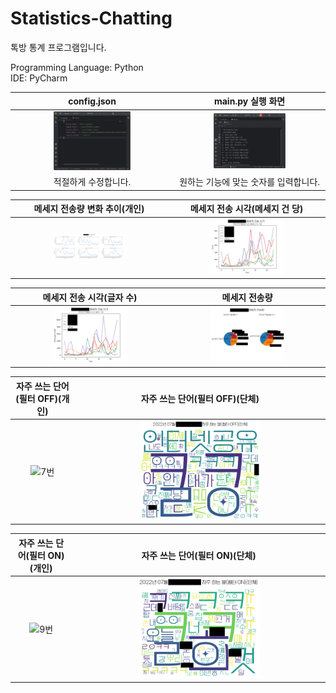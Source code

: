 # Statistics-Chatting

톡방 통계 프로그램입니다.

Programming Language: Python  
IDE: PyCharm  


|config.json|main.py 실행 화면|
| :--: | :--: |
| <img src="./기타/1번%20config.json.jpg" width="50%" height="" title="" alt="1번"></img> | <img src="./기타/2번%20main.py%20실행.jpg" width="50%" height="" title="" alt="2번"></img> |
|적절하게 수정합니다.|원하는 기능에 맞는 숫자를 입력합니다.|

|메세지 전송량 변화 추이(개인)|메세지 전송 시각(메세지 건 당)|
| :--: | :--: |
| <img src="./기타/3번.png" width="50%" height="" title="" alt="3번"></img> | <img src="./기타/4번.png" width="50%" height="" title="" alt="4번"></img> |

|메세지 전송 시각(글자 수)|메세지 전송량|
| :--: | :--: |
| <img src="./기타/5번.png" width="50%" height="" title="" alt="5번"></img> | <img src="./기타/6번.png" width="50%" height="" title="" alt="6번"></img> |

|자주 쓰는 단어(필터 OFF)(개인)|자주 쓰는 단어(필터 OFF)(단체)|
| :--: | :--: |
| <img src="./기타/7번.png" width="50%" height="" title="" alt="7번"></img> | <img src="./기타/8번.png" width="50%" height="" title="" alt="8번"></img> |


|자주 쓰는 단어(필터 ON)(개인)|자주 쓰는 단어(필터 ON)(단체)|
| :--: | :--: |
| <img src="./기타/9번.png" width="50%" height="" title="" alt="9번"></img> | <img src="./기타/10번.png" width="50%" height="" title="" alt="10번"></img> |